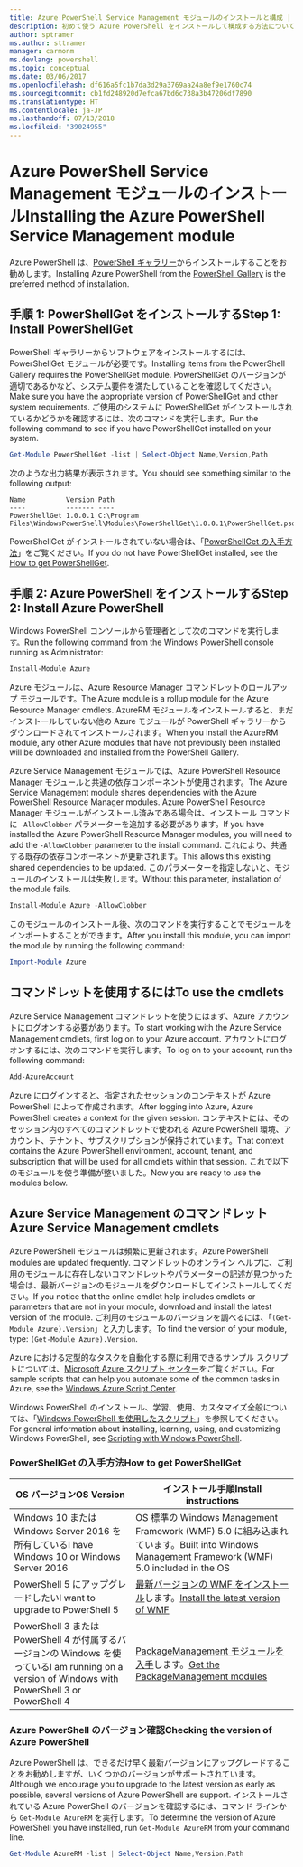 ```yaml
---
title: Azure PowerShell Service Management モジュールのインストールと構成 | Microsoft Docs
description: 初めて使う Azure PowerShell をインストールして構成する方法について説明します。
author: sptramer
ms.author: sttramer
manager: carmonm
ms.devlang: powershell
ms.topic: conceptual
ms.date: 03/06/2017
ms.openlocfilehash: df616a5fc1b7da3d29a3769aa24a8ef9e1760c74
ms.sourcegitcommit: cb1fd248920d7efca67bd6c738a3b47206df7890
ms.translationtype: HT
ms.contentlocale: ja-JP
ms.lasthandoff: 07/13/2018
ms.locfileid: "39024955"
---
```

# <a name="installing-the-azure-powershell-service-management-module"></a><span data-ttu-id="4501c-103">Azure PowerShell Service Management モジュールのインストール</span><span class="sxs-lookup"><span data-stu-id="4501c-103">Installing the Azure PowerShell Service Management module</span></span>

<span data-ttu-id="4501c-104">Azure PowerShell は、[PowerShell ギャラリー](https://www.powershellgallery.com/)からインストールすることをお勧めします。</span><span class="sxs-lookup"><span data-stu-id="4501c-104">Installing Azure PowerShell from the [PowerShell Gallery](https://www.powershellgallery.com/) is the preferred method of installation.</span></span>

## <a name="step-1-install-powershellget"></a><span data-ttu-id="4501c-105">手順 1: PowerShellGet をインストールする</span><span class="sxs-lookup"><span data-stu-id="4501c-105">Step 1: Install PowerShellGet</span></span>

<span data-ttu-id="4501c-106">PowerShell ギャラリーからソフトウェアをインストールするには、PowerShellGet モジュールが必要です。</span><span class="sxs-lookup"><span data-stu-id="4501c-106">Installing items from the PowerShell Gallery requires the PowerShellGet module.</span></span> <span data-ttu-id="4501c-107">PowerShellGet のバージョンが適切であるかなど、システム要件を満たしていることを確認してください。</span><span class="sxs-lookup"><span data-stu-id="4501c-107">Make sure you have the appropriate version of PowerShellGet and other system requirements.</span></span> <span data-ttu-id="4501c-108">ご使用のシステムに PowerShellGet がインストールされているかどうかを確認するには、次のコマンドを実行します。</span><span class="sxs-lookup"><span data-stu-id="4501c-108">Run the following command to see if you have PowerShellGet installed on your system.</span></span>

```powershell
Get-Module PowerShellGet -list | Select-Object Name,Version,Path
```

<span data-ttu-id="4501c-109">次のような出力結果が表示されます。</span><span class="sxs-lookup"><span data-stu-id="4501c-109">You should see something similar to the following output:</span></span>

```output
Name          Version Path
----          ------- ----
PowerShellGet 1.0.0.1 C:\Program Files\WindowsPowerShell\Modules\PowerShellGet\1.0.0.1\PowerShellGet.psd1
```

<span data-ttu-id="4501c-110">PowerShellGet がインストールされていない場合は、「[PowerShellGet の入手方法](#how-to-get-powershellget)」をご覧ください。</span><span class="sxs-lookup"><span data-stu-id="4501c-110">If you do not have PowerShellGet installed, see the [How to get PowerShellGet](#how-to-get-powershellget).</span></span>

## <a name="step-2-install-azure-powershell"></a><span data-ttu-id="4501c-111">手順 2: Azure PowerShell をインストールする</span><span class="sxs-lookup"><span data-stu-id="4501c-111">Step 2: Install Azure PowerShell</span></span>

<span data-ttu-id="4501c-112">Windows PowerShell コンソールから管理者として次のコマンドを実行します。</span><span class="sxs-lookup"><span data-stu-id="4501c-112">Run the following command from the Windows PowerShell console running as Administrator:</span></span>

```powershell
Install-Module Azure
```

<span data-ttu-id="4501c-113">Azure モジュールは、Azure Resource Manager コマンドレットのロールアップ モジュールです。</span><span class="sxs-lookup"><span data-stu-id="4501c-113">The Azure module is a rollup module for the Azure Resource Manager cmdlets.</span></span> <span data-ttu-id="4501c-114">AzureRM モジュールをインストールすると、まだインストールしていない他の Azure モジュールが PowerShell ギャラリーからダウンロードされてインストールされます。</span><span class="sxs-lookup"><span data-stu-id="4501c-114">When you install the AzureRM module, any other Azure modules that have not previously been installed will be downloaded and installed from the PowerShell Gallery.</span></span>

<span data-ttu-id="4501c-115">Azure Service Management モジュールでは、Azure PowerShell Resource Manager モジュールと共通の依存コンポーネントが使用されます。</span><span class="sxs-lookup"><span data-stu-id="4501c-115">The Azure Service Management module shares dependencies with the Azure PowerShell Resource Manager modules.</span></span> <span data-ttu-id="4501c-116">Azure PowerShell Resource Manager モジュールがインストール済みである場合は、インストール コマンドに `-AllowClobber` パラメーターを追加する必要があります。</span><span class="sxs-lookup"><span data-stu-id="4501c-116">If you have installed the Azure PowerShell Resource Manager modules, you will need to add the `-AllowClobber` parameter to the install command.</span></span> <span data-ttu-id="4501c-117">これにより、共通する既存の依存コンポーネントが更新されます。</span><span class="sxs-lookup"><span data-stu-id="4501c-117">This allows this existing shared dependencies to be updated.</span></span> <span data-ttu-id="4501c-118">このパラメーターを指定しないと、モジュールのインストールは失敗します。</span><span class="sxs-lookup"><span data-stu-id="4501c-118">Without this parameter, installation of the module fails.</span></span>

```powershell
Install-Module Azure -AllowClobber
```

<span data-ttu-id="4501c-119">このモジュールのインストール後、次のコマンドを実行することでモジュールをインポートすることができます。</span><span class="sxs-lookup"><span data-stu-id="4501c-119">After you install this module, you can import the module by running the following command:</span></span>

```powershell
Import-Module Azure
```

## <a name="to-use-the-cmdlets"></a><span data-ttu-id="4501c-120">コマンドレットを使用するには</span><span class="sxs-lookup"><span data-stu-id="4501c-120">To use the cmdlets</span></span>

<span data-ttu-id="4501c-121">Azure Service Management コマンドレットを使うにはまず、Azure アカウントにログオンする必要があります。</span><span class="sxs-lookup"><span data-stu-id="4501c-121">To start working with the Azure Service Management cmdlets, first log on to your Azure account.</span></span> <span data-ttu-id="4501c-122">アカウントにログオンするには、次のコマンドを実行します。</span><span class="sxs-lookup"><span data-stu-id="4501c-122">To log on to your account, run the following command:</span></span>

```powershell
Add-AzureAccount
```

<span data-ttu-id="4501c-123">Azure にログインすると、指定されたセッションのコンテキストが Azure PowerShell によって作成されます。</span><span class="sxs-lookup"><span data-stu-id="4501c-123">After logging into Azure, Azure PowerShell creates a context for the given session.</span></span> <span data-ttu-id="4501c-124">コンテキストには、そのセッション内のすべてのコマンドレットで使われる Azure PowerShell 環境、アカウント、テナント、サブスクリプションが保持されています。</span><span class="sxs-lookup"><span data-stu-id="4501c-124">That context contains the Azure PowerShell environment, account, tenant, and subscription that will be used for all cmdlets within that session.</span></span> <span data-ttu-id="4501c-125">これで以下のモジュールを使う準備が整いました。</span><span class="sxs-lookup"><span data-stu-id="4501c-125">Now you are ready to use the modules below.</span></span>

## <a name="azure-service-management-cmdlets"></a><span data-ttu-id="4501c-126">Azure Service Management のコマンドレット</span><span class="sxs-lookup"><span data-stu-id="4501c-126">Azure Service Management cmdlets</span></span>

<span data-ttu-id="4501c-127">Azure PowerShell モジュールは頻繁に更新されます。</span><span class="sxs-lookup"><span data-stu-id="4501c-127">Azure PowerShell modules are updated frequently.</span></span> <span data-ttu-id="4501c-128">コマンドレットのオンライン ヘルプに、ご利用のモジュールに存在しないコマンドレットやパラメーターの記述が見つかった場合は、最新バージョンのモジュールをダウンロードしてインストールしてください。</span><span class="sxs-lookup"><span data-stu-id="4501c-128">If you notice that the online cmdlet help includes cmdlets or parameters that are not in your module, download and install the latest version of the module.</span></span> <span data-ttu-id="4501c-129">ご利用のモジュールのバージョンを調べるには、「`(Get-Module Azure).Version`」と入力します。</span><span class="sxs-lookup"><span data-stu-id="4501c-129">To find the version of your module, type: `(Get-Module Azure).Version`.</span></span>

<span data-ttu-id="4501c-130">Azure における定型的なタスクを自動化する際に利用できるサンプル スクリプトについては、[Microsoft Azure スクリプト センター](http://www.windowsazure.com/documentation/scripts/)をご覧ください。</span><span class="sxs-lookup"><span data-stu-id="4501c-130">For sample scripts that can help you automate some of the common tasks in Azure, see the [Windows Azure Script Center](http://www.windowsazure.com/documentation/scripts/).</span></span>

<span data-ttu-id="4501c-131">Windows PowerShell のインストール、学習、使用、カスタマイズ全般については、「[Windows PowerShell を使用したスクリプト](http://go.microsoft.com/fwlink/p/?linkid=320210)」を参照してください。</span><span class="sxs-lookup"><span data-stu-id="4501c-131">For general information about installing, learning, using, and customizing Windows PowerShell, see [Scripting with Windows PowerShell](http://go.microsoft.com/fwlink/p/?linkid=320210).</span></span>

### <a name="how-to-get-powershellget"></a><span data-ttu-id="4501c-132">PowerShellGet の入手方法</span><span class="sxs-lookup"><span data-stu-id="4501c-132">How to get PowerShellGet</span></span>

|<span data-ttu-id="4501c-133">OS バージョン</span><span class="sxs-lookup"><span data-stu-id="4501c-133">OS Version</span></span>|<span data-ttu-id="4501c-134">インストール手順</span><span class="sxs-lookup"><span data-stu-id="4501c-134">Install instructions</span></span>|
|---|---|
|<span data-ttu-id="4501c-135">Windows 10 または Windows Server 2016 を所有している</span><span class="sxs-lookup"><span data-stu-id="4501c-135">I have Windows 10 or Windows Server 2016</span></span>|<span data-ttu-id="4501c-136">OS 標準の Windows Management Framework (WMF) 5.0 に組み込まれています。</span><span class="sxs-lookup"><span data-stu-id="4501c-136">Built into Windows Management Framework (WMF) 5.0 included in the OS</span></span>|
|<span data-ttu-id="4501c-137">PowerShell 5 にアップグレードしたい</span><span class="sxs-lookup"><span data-stu-id="4501c-137">I want to upgrade to PowerShell 5</span></span>|<span data-ttu-id="4501c-138">[最新バージョンの WMF をインストール](https://www.microsoft.com/en-us/download/details.aspx?id=54616)します。</span><span class="sxs-lookup"><span data-stu-id="4501c-138">[Install the latest version of WMF](https://www.microsoft.com/en-us/download/details.aspx?id=54616)</span></span>|
|<span data-ttu-id="4501c-139">PowerShell 3 または PowerShell 4 が付属するバージョンの Windows を使っている</span><span class="sxs-lookup"><span data-stu-id="4501c-139">I am running on a version of Windows with PowerShell 3 or PowerShell 4</span></span>|<span data-ttu-id="4501c-140">[PackageManagement モジュールを入手](http://go.microsoft.com/fwlink/?LinkID=746217)します。</span><span class="sxs-lookup"><span data-stu-id="4501c-140">[Get the PackageManagement modules](http://go.microsoft.com/fwlink/?LinkID=746217)</span></span>|

### <a name="div-idhelpmechoosechecking-the-version-of-azure-powershell"></a><div id="helpmechoose"><span data-ttu-id="4501c-141">Azure PowerShell のバージョン確認</span><span class="sxs-lookup"><span data-stu-id="4501c-141">Checking the version of Azure PowerShell</span></span>

<span data-ttu-id="4501c-142">Azure PowerShell は、できるだけ早く最新バージョンにアップグレードすることをお勧めしますが、いくつかのバージョンがサポートされています。</span><span class="sxs-lookup"><span data-stu-id="4501c-142">Although we encourage you to upgrade to the latest version as early as possible, several versions of Azure PowerShell are support.</span></span> <span data-ttu-id="4501c-143">インストールされている Azure PowerShell のバージョンを確認するには、コマンド ラインから `Get-Module AzureRM` を実行します。</span><span class="sxs-lookup"><span data-stu-id="4501c-143">To determine the version of Azure PowerShell you have installed, run `Get-Module AzureRM` from your command line.</span></span>

```powershell
Get-Module AzureRM -list | Select-Object Name,Version,Path
```
